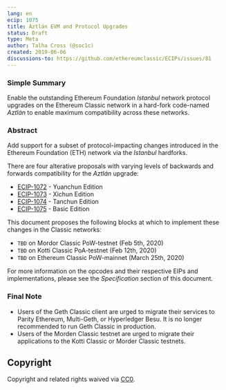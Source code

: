 ```yaml
---
lang: en
ecip: 1075
title: Aztlán EVM and Protocol Upgrades
status: Draft
type: Meta
author: Talha Cross (@soc1c)
created: 2019-06-06
discussions-to: https://github.com/ethereumclassic/ECIPs/issues/81
---
```


### Simple Summary

Enable the outstanding Ethereum Foundation _Istanbul_ network protocol upgrades on the Ethereum
Classic network in a hard-fork code-named _Aztlán_ to enable maximum compatibility across these networks.

### Abstract

Add support for a subset of protocol-impacting changes introduced in the Ethereum Foundation (ETH) network via the
_Istanbul_ hardforks.

There are four alterative proposals with varying levels of backwards and
forwards compatibility for the _Aztlán_ upgrade:

- [ECIP-1072](https://ecips.ethereum.org/ECIPS/ecip-1072) - Yuanchun Edition
- [ECIP-1073](https://ecips.ethereum.org/ECIPS/ecip-1073) - Xichun Edition
- [ECIP-1074](https://ecips.ethereum.org/ECIPS/ecip-1074) - Tanchun Edition
- [ECIP-1075](https://ecips.ethereum.org/ECIPS/ecip-1075) - Basic Edition

This document proposes the following blocks at which to implement these changes in the Classic networks:

- `TBD` on Mordor Classic PoW-testnet (Feb 5th, 2020)
- `TBD` on Kotti Classic PoA-testnet (Feb 12th, 2020)
- `TBD` on Ethereum Classic PoW-mainnet (March 25th, 2020)

For more information on the opcodes and their respective EIPs and implementations, please see the _Specification_
section of this document.

### Final Note

- Users of the Geth Classic client are urged to migrate their services to Parity Ethereum, Multi-Geth, or Hyperledger Besu. It is no longer recommended to run Geth Classic in production.
- Users of the Morden Classic testnet are urged to migrate their applications to the Kotti Classic or Morder Classic testnets.

## Copyright

Copyright and related rights waived via [CC0](https://creativecommons.org/publicdomain/zero/1.0/).
